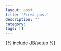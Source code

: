 ```yaml
---
layout: post
title: "First post"
description: ""
category: 
tags: []
---
```

{% include JB/setup %}
